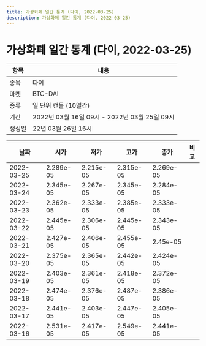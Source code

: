 ```yaml
---
title: 가상화폐 일간 통계 (다이, 2022-03-25)
description: 가상화폐 일간 통계 (다이, 2022-03-25)
---
```


가상화폐 일간 통계 (다이, 2022-03-25)
===

|항목|내용|
|--|--|
|종목|다이|
|마켓|BTC-DAI|
|종류|일 단위 캔들 (10일간)|
|기간|2022년 03월 16일 09시 - 2022년 03월 25일 09시|
|생성일|22년 03월 26일 16시|


|날짜|시가|저가|고가|종가|비고|
|--|--|--|--|--|--|
|2022-03-25|2.289e-05|2.215e-05|2.315e-05|2.269e-05|    |
|2022-03-24|2.345e-05|2.267e-05|2.345e-05|2.284e-05|    |
|2022-03-23|2.362e-05|2.333e-05|2.385e-05|2.333e-05|    |
|2022-03-22|2.445e-05|2.306e-05|2.445e-05|2.343e-05|    |
|2022-03-21|2.427e-05|2.406e-05|2.455e-05|2.45e-05|    |
|2022-03-20|2.375e-05|2.365e-05|2.442e-05|2.424e-05|    |
|2022-03-19|2.403e-05|2.361e-05|2.418e-05|2.372e-05|    |
|2022-03-18|2.474e-05|2.376e-05|2.487e-05|2.386e-05|    |
|2022-03-17|2.441e-05|2.403e-05|2.447e-05|2.405e-05|    |
|2022-03-16|2.531e-05|2.417e-05|2.549e-05|2.441e-05|    |
